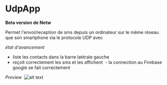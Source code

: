 # UdpApp

**Beta version de Netw**

Permet l'envoi/reception de sms depuis un ordinateur sur le même réseau que son smartphone via le protocole UDP avec 

*état d'avancement*
  - liste les contacts dans la barre latérale gauche
  - reçoit correctement les sms et les affichent
  - la connection au Firebase google se fait correctement
  
  *Preview*
  ![alt text](https://mika.unrozah.fr/img/preview.png)

